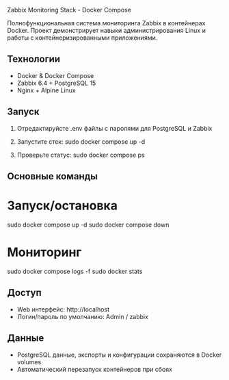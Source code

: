  Zabbix Monitoring Stack - Docker Compose

Полнофункциональная система мониторинга Zabbix в контейнерах Docker. Проект демонстрирует навыки администрирования Linux и работы с контейнеризированными приложениями.

##  Технологии
- Docker & Docker Compose
- Zabbix 6.4 + PostgreSQL 15
- Nginx + Alpine Linux

##  Запуск

1. Отредактируйсте .env файлы с паролями для PostgreSQL и Zabbix
2. Запустите стек:
sudo docker compose up -d

3. Проверьте статус:
sudo docker compose ps


##  Основные команды
# Запуск/остановка
sudo docker compose up -d
sudo docker compose down

# Мониторинг
sudo docker compose logs -f
sudo docker stats


## Доступ
- Web интерфейс: http://localhost
- Логин/пароль по умолчанию: Admin / zabbix

## Данные
- PostgreSQL данные, экспорты и конфигурации сохраняются в Docker volumes
- Автоматический перезапуск контейнеров при сбоях

